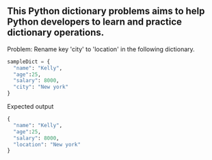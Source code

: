 ## This Python dictionary problems aims to help Python developers to learn and practice dictionary operations.

Problem: Rename key 'city' to 'location' in the following dictionary.

```python
sampleDict = {
  "name": "Kelly",
  "age":25,
  "salary": 8000,
  "city": "New york"
}
```

Expected output

```python
{
  "name": "Kelly",
  "age":25,
  "salary": 8000,
  "location": "New york"
}
```
